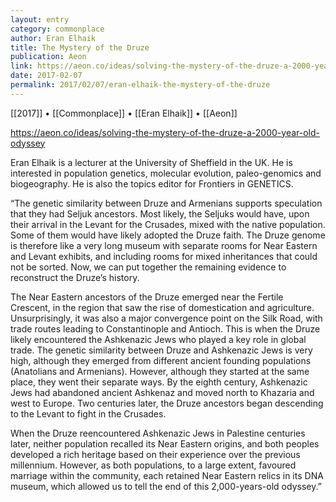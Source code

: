 ```yaml
---
layout: entry
category: commonplace
author: Eran Elhaik
title: The Mystery of the Druze
publication: Aeon
link: https://aeon.co/ideas/solving-the-mystery-of-the-druze-a-2000-year-old-odyssey
date: 2017-02-07
permalink: 2017/02/07/eran-elhaik-the-mystery-of-the-druze
---
```


[[2017]] • [[Commonplace]] • [[Eran Elhaik]] • [[Aeon]] 

https://aeon.co/ideas/solving-the-mystery-of-the-druze-a-2000-year-old-odyssey

Eran Elhaik is a lecturer at the University of Sheffield in the UK. He is interested in population genetics, molecular evolution, paleo-genomics and biogeography. He is also the topics editor for Frontiers in GENETICS.

“The genetic similarity between Druze and Armenians supports speculation that they had Seljuk ancestors. Most likely, the Seljuks would have, upon their arrival in the Levant for the Crusades, mixed with the native population. Some of them would have likely adopted the Druze faith. The Druze genome is therefore like a very long museum with separate rooms for Near Eastern and Levant exhibits, and including rooms for mixed inheritances that could not be sorted. Now, we can put together the remaining evidence to reconstruct the Druze’s history.

The Near Eastern ancestors of the Druze emerged near the Fertile Crescent, in the region that saw the rise of domestication and agriculture. Unsurprisingly, it was also a major convergence point on the Silk Road, with trade routes leading to Constantinople and Antioch. This is when the Druze likely encountered the Ashkenazic Jews who played a key role in global trade. The genetic similarity between Druze and Ashkenazic Jews is very high, although they emerged from different ancient founding populations (Anatolians and Armenians). However, although they started at the same place, they went their separate ways. By the eighth century, Ashkenazic Jews had abandoned ancient Ashkenaz and moved north to Khazaria and west to Europe. Two centuries later, the Druze ancestors began descending to the Levant to fight in the Crusades.

When the Druze reencountered Ashkenazic Jews in Palestine centuries later, neither population recalled its Near Eastern origins, and both peoples developed a rich heritage based on their experience over the previous millennium. However, as both populations, to a large extent, favoured marriage within the community, each retained Near Eastern relics in its DNA museum, which allowed us to tell the end of this 2,000-years-old odyssey.”